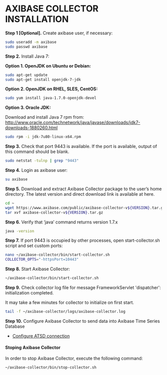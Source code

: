 # AXIBASE COLLECTOR INSTALLATION

**Step 1 [Optional].**
Create axibase user, if necessary:
```sh
sudo useradd -m axibase
sudo passwd axibase
```

**Step 2.**
Install Java 7:

**Option 1. OpenJDK on Ubuntu or Debian:**
```sh
sudo apt-get update
sudo apt-get install openjdk-7-jdk
```
**Option 2. OpenJDK on RHEL, SLES, CentOS:**
```sh
sudo yum install java-1.7.0-openjdk-devel
```
**Option 3. Oracle JDK:**

Download and install Java 7 rpm from: http://www.oracle.com/technetwork/java/javase/downloads/jdk7-downloads-1880260.html
```sh
sudo rpm -i jdk-7u80-linux-x64.rpm
```
**Step 3.**
Check that port 9443 is available. If the port is available, output of this command should be blank.
```sh
sudo netstat -tulnp | grep "9443"
```
**Step 4.**
Login as axibase user:
```sh
su axibase
```
**Step 5.**
Download and extract Axibase Collector package to the user’s home directory. The latest version and direct download link is available at here.
```sh
cd ~
wget https://www.axibase.com/public/axibase-collector-v${VERSION}.tar.gz
tar xvf axibase-collector-v${VERSION}.tar.gz
```
**Step 6.** 
Verify that ‘java’ command returns version 1.7.x
```sh
java -version
```
**Step 7.**
If port 9443 is occupied by other processes, open start-collector.sh script and set custom ports:
```sh
nano ~/axibase-collector/bin/start-collector.sh
COLLECTOR_OPTS="-httpsPort=10443"
```
**Step 8.**
Start Axibase Collector:
```sh
~/axibase-collector/bin/start-collector.sh
```
**Step 9.**
Check collector log file for message FrameworkServlet 'dispatcher': initialization completed.

It may take a few minutes for collector to initialize on first start.
```sh
tail -f ~/axibase-collector/logs/axibase-collector.log
```
**Step 10.** 
Configure Axibase Collector to send data into Axibase Time Series Database

*   [Configure ATSD connection](https://axibase.com/products/axibase-time-series-database/writing-data/collector/axibase-collector-connect-to-atsd/)

#### Stoping Axibase Collector

In order to stop Axibase Collector, execute the following command:
```sh
~/axibase-collector/bin/stop-collector.sh
```
